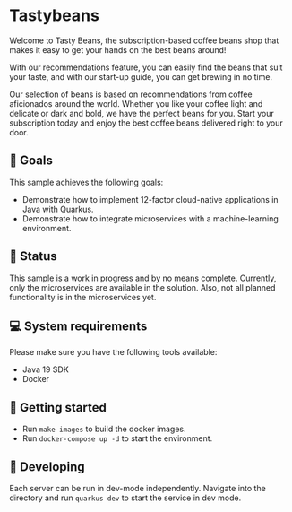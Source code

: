 # Tastybeans

Welcome to Tasty Beans, the subscription-based coffee beans shop that makes it easy to get your hands on the best beans 
around!

With our recommendations feature, you can easily find the beans that suit your taste, and with our start-up guide, you
can get brewing in no time.

Our selection of beans is based on recommendations from coffee aficionados around the world. Whether you like your 
coffee light and delicate or dark and bold, we have the perfect beans for you. Start your subscription today and enjoy
the best coffee beans delivered right to your door.

## :goal_net: Goals

This sample achieves the following goals:

* Demonstrate how to implement 12-factor cloud-native applications in Java with Quarkus.
* Demonstrate how to integrate microservices with a machine-learning environment.

## :triangular_flag_on_post: Status

This sample is a work in progress and by no means complete. Currently, only the
microservices are available in the solution. Also, not all planned functionality
is in the microservices yet.

## :computer: System requirements

Please make sure you have the following tools available:

* Java 19 SDK
* Docker

## :rocket: Getting started

- Run `make images` to build the docker images.
- Run `docker-compose up -d` to start the environment.

## :construction_worker: Developing

Each server can be run in dev-mode independently. Navigate into the directory and run `quarkus dev` to start
the service in dev mode. 

